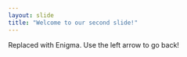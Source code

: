 ```yaml
---
layout: slide
title: "Welcome to our second slide!"
---
```

Replaced with Enigma.
Use the left arrow to go back!
